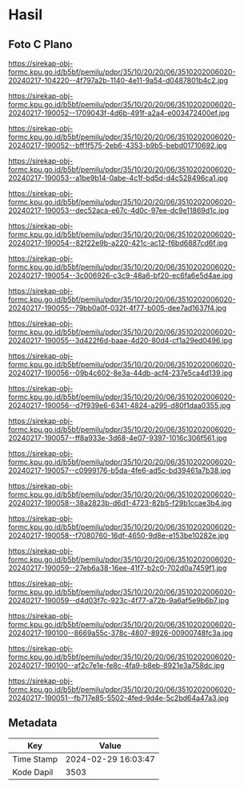 # Hasil

## Foto C Plano

https://sirekap-obj-formc.kpu.go.id/b5bf/pemilu/pdpr/35/10/20/20/06/3510202006020-20240217-104220--4f797a2b-1140-4e11-9a54-d0487801b4c2.jpg

https://sirekap-obj-formc.kpu.go.id/b5bf/pemilu/pdpr/35/10/20/20/06/3510202006020-20240217-190052--1709043f-4d6b-491f-a2a4-e003472400ef.jpg

https://sirekap-obj-formc.kpu.go.id/b5bf/pemilu/pdpr/35/10/20/20/06/3510202006020-20240217-190052--bff1f575-2eb6-4353-b9b5-bebd01710692.jpg

https://sirekap-obj-formc.kpu.go.id/b5bf/pemilu/pdpr/35/10/20/20/06/3510202006020-20240217-190053--a1be9b14-0abe-4c1f-bd5d-d4c528496ca1.jpg

https://sirekap-obj-formc.kpu.go.id/b5bf/pemilu/pdpr/35/10/20/20/06/3510202006020-20240217-190053--dec52aca-e67c-4d0c-97ee-dc9e11869d1c.jpg

https://sirekap-obj-formc.kpu.go.id/b5bf/pemilu/pdpr/35/10/20/20/06/3510202006020-20240217-190054--82f22e9b-a220-421c-ac12-f6bd6887cd6f.jpg

https://sirekap-obj-formc.kpu.go.id/b5bf/pemilu/pdpr/35/10/20/20/06/3510202006020-20240217-190054--3c006926-c3c9-48a6-bf20-ec6fa6e5d4ae.jpg

https://sirekap-obj-formc.kpu.go.id/b5bf/pemilu/pdpr/35/10/20/20/06/3510202006020-20240217-190055--79bb0a0f-032f-4f77-b005-dee7ad1637f4.jpg

https://sirekap-obj-formc.kpu.go.id/b5bf/pemilu/pdpr/35/10/20/20/06/3510202006020-20240217-190055--3d422f6d-baae-4d20-80d4-cf1a29ed0496.jpg

https://sirekap-obj-formc.kpu.go.id/b5bf/pemilu/pdpr/35/10/20/20/06/3510202006020-20240217-190056--09b4c602-8e3a-44db-acf4-237e5ca4d139.jpg

https://sirekap-obj-formc.kpu.go.id/b5bf/pemilu/pdpr/35/10/20/20/06/3510202006020-20240217-190056--d7f939e6-6341-4824-a295-d80f1daa0355.jpg

https://sirekap-obj-formc.kpu.go.id/b5bf/pemilu/pdpr/35/10/20/20/06/3510202006020-20240217-190057--ff8a933e-3d68-4e07-9397-1016c306f561.jpg

https://sirekap-obj-formc.kpu.go.id/b5bf/pemilu/pdpr/35/10/20/20/06/3510202006020-20240217-190057--c0999176-b5da-4fe6-ad5c-bd39461a7b38.jpg

https://sirekap-obj-formc.kpu.go.id/b5bf/pemilu/pdpr/35/10/20/20/06/3510202006020-20240217-190058--38a2823b-d6d1-4723-82b5-f29b1ccae3b4.jpg

https://sirekap-obj-formc.kpu.go.id/b5bf/pemilu/pdpr/35/10/20/20/06/3510202006020-20240217-190058--f7080760-16df-4650-9d8e-e153be10282e.jpg

https://sirekap-obj-formc.kpu.go.id/b5bf/pemilu/pdpr/35/10/20/20/06/3510202006020-20240217-190059--27eb6a38-16ee-41f7-b2c0-702d0a7459f1.jpg

https://sirekap-obj-formc.kpu.go.id/b5bf/pemilu/pdpr/35/10/20/20/06/3510202006020-20240217-190059--d4d03f7c-923c-4f77-a72b-9a6af5e9b6b7.jpg

https://sirekap-obj-formc.kpu.go.id/b5bf/pemilu/pdpr/35/10/20/20/06/3510202006020-20240217-190100--8669a55c-378c-4807-8926-00900748fc3a.jpg

https://sirekap-obj-formc.kpu.go.id/b5bf/pemilu/pdpr/35/10/20/20/06/3510202006020-20240217-190100--af2c7e1e-fe8c-4fa9-b8eb-8921e3a758dc.jpg

https://sirekap-obj-formc.kpu.go.id/b5bf/pemilu/pdpr/35/10/20/20/06/3510202006020-20240217-190051--fb717e85-5502-4fed-9d4e-5c2bd64a47a3.jpg


## Metadata

| Key        | Value               |
| ---------- | ------------------- |
| Time Stamp | 2024-02-29 16:03:47 |
| Kode Dapil | 3503                |



